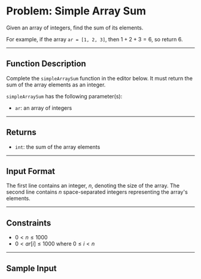 # Problem: Simple Array Sum

Given an array of integers, find the sum of its elements.

For example, if the array `ar = [1, 2, 3]`, then $1 + 2 + 3 = 6$, so return $6$.

---

## Function Description

Complete the `simpleArraySum` function in the editor below. It must return the sum of the array elements as an integer.

`simpleArraySum` has the following parameter(s):

- `ar`: an array of integers

---

## Returns

- `int`: the sum of the array elements

---

## Input Format

The first line contains an integer, $n$, denoting the size of the array.
The second line contains $n$ space-separated integers representing the array's elements.

---

## Constraints

- $0 < n \le 1000$
- $0 < ar[i] \le 1000$ where $0 \le i < n$

---

## Sample Input
